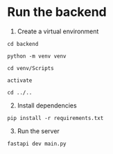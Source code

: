 # Run the backend

1. Create a virtual environment

```
cd backend

python -m venv venv

cd venv/Scripts

activate

cd ../..
```

2. Install dependencies

```
pip install -r requirements.txt
```

3. Run the server

```
fastapi dev main.py
```
